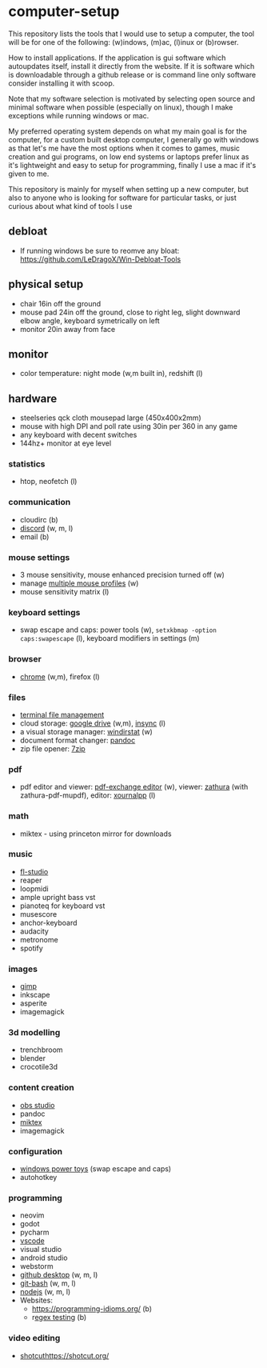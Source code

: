 # computer-setup

This repository lists the tools that I would use to setup a computer, the tool will be for one of the following: (w)indows, (m)ac, (l)inux or (b)rowser.

How to install applications. If the application is gui software which autoupdates itself, install it directly from the website. If it is software which is downloadable through a github release or is command line only software consider installing it with scoop.

Note that my software selection is motivated by selecting open source and minimal software when possible (especially on linux), though I make exceptions while running windows or mac. 

My preferred operating system depends on what my main goal is for the computer, for a custom built desktop computer, I generally go with windows as that let's me have the most options when it comes to games, music creation and gui programs, on low end systems or laptops prefer linux as it's lightweight and easy to setup for programming, finally I use a mac if it's given to me.

This repository is mainly for myself when setting up a new computer, but also to anyone who is looking for software for particular tasks, or just curious about what kind of tools I use

## debloat
* If running windows be sure to reomve any bloat: https://github.com/LeDragoX/Win-Debloat-Tools

## physical setup
* chair 16in off the ground
* mouse pad 24in off the ground, close to right leg, slight downward elbow angle, keyboard symetrically on left
* monitor 20in away from face

## monitor
* color temperature: night mode (w,m built in), redshift (l)

## hardware
* steelseries qck cloth mousepad large (450x400x2mm)
* mouse with high DPI and poll rate using 30in per 360 in any game
* any keyboard with decent switches
* 144hz+ monitor at eye level

### statistics
* htop, neofetch (l)

### communication
* cloudirc (b)
* [discord](https://discord.com/) (w, m, l)
* email (b)

### mouse settings
* 3 mouse sensitivity, mouse enhanced precision turned off (w)
* manage [multiple mouse profiles](https://www.gphotoshow.com/free-software/mouse-speed-switcher.html) (w)
* mouse sensitivity matrix (l)

### keyboard settings
* swap escape and caps: power tools (w), `setxkbmap -option caps:swapescape` (l), keyboard modifiers in settings (m)

### browser
* [chrome](https://www.google.com/chrome/) (w,m), firefox (l)

### files
* [terminal file management](https://github.com/ranger/ranger)
* cloud storage: [google drive](https://www.google.com/intl/en_ca/drive/download/) (w,m), [insync](https://www.insynchq.com/) (l)
* a visual storage manager: [windirstat](https://windirstat.net/) (w)
* document format changer: [pandoc](https://pandoc.org/)
* zip file opener: [7zip](https://www.7-zip.org/)

### pdf 
* pdf editor and viewer: [pdf-exchange editor](https://www.tracker-software.com/product/pdf-xchange-editor) (w), viewer: [zathura](https://pwmt.org/projects/zathura/) (with zathura-pdf-mupdf), editor: [xournalpp](https://xournalpp.github.io/) (l)

### math
* miktex - using princeton mirror for downloads


### music
* [fl-studio](https://www.image-line.com/)
* reaper
* loopmidi
* ample upright bass vst
* pianoteq for keyboard vst
* musescore
* anchor-keyboard
* audacity
* metronome
* spotify

### images
* [gimp](https://www.gimp.org/)
* inkscape
* asperite
* imagemagick

### 3d modelling
* trenchbroom
* blender
* crocotile3d

### content creation
* [obs studio](https://obsproject.com/)
* pandoc
* [miktex](https://miktex.org/)
* imagemagick
  
### configuration
* [windows power toys](https://learn.microsoft.com/en-us/windows/powertoys/) (swap escape and caps)
* autohotkey

### programming
* neovim
* godot
* pycharm
* [vscode](https://code.visualstudio.com/)
* visual studio
* android studio
* webstorm
* [github desktop](https://desktop.github.com/) (w, m, l)
* [git-bash](https://git-scm.com/downloads) (w, m, l)
* [nodejs](https://nodejs.org/en) (w, m, l)
* Websites:
  * https://programming-idioms.org/ (b)
  * r[egex testing](https://regex101.com/) (b)
  
### video editing
* [shotcut](https://shotcut.org/)https://shotcut.org/
